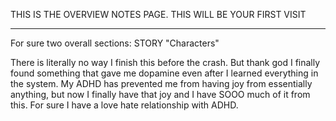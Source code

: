 THIS IS THE OVERVIEW NOTES PAGE. THIS WILL BE YOUR FIRST VISIT


-----------------------------------------------------------------


For sure two overall sections: 
STORY                         "Characters"


There is literally no way I finish this before the crash. But thank god I finally found something that gave me dopamine even after I learned everything in the system. My ADHD has prevented me from having joy from essentially anything, but now I finally have that joy and I have SOOO much of it from this. For sure I have a love hate relationship with ADHD.
